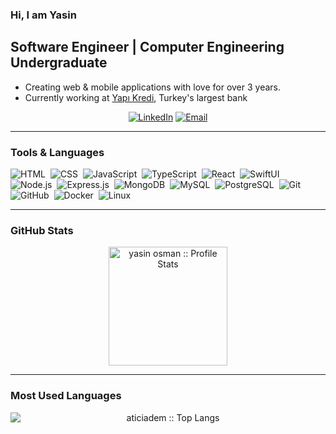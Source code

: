 ### Hi, I am Yasin

## Software Engineer | Computer Engineering Undergraduate

-   Creating web & mobile applications with love for over 3 years.
-   Currently working at  [Yapı Kredi](https://www.linkedin.com/company/yapikredi/), Turkey's largest bank


<p align="center">
<a href="https://www.linkedin.com/in/yasinosman/" target="_blank"><img alt="LinkedIn" src="https://img.shields.io/badge/LinkedIn-@yasinosman-blue?style=flat&logo=linkedin"></a>
<a href="mailto:yasinosman10@gmail.com"><img alt="Email" src="https://img.shields.io/badge/Gmail-yasinosman10@gmail.com-blue?style=flat&logo=gmail"></a>
</p>

---

### Tools & Languages

![HTML](https://img.shields.io/badge/-HTML-05122A?style=flat&logo=HTML5)&nbsp;
![CSS](https://img.shields.io/badge/-CSS-05122A?style=flat&logo=CSS3&logoColor=1572B6)&nbsp;
![JavaScript](https://img.shields.io/badge/-JavaScript-05122A?style=flat&logo=javascript)&nbsp;
![TypeScript](https://img.shields.io/badge/-TypeScript-05122A?style=flat&logo=typescript)&nbsp;
![React](https://img.shields.io/badge/-React-05122A?style=flat&logo=react)&nbsp;
![SwiftUI](https://img.shields.io/badge/-SwiftUI-05122A?style=flat&logo=swift)&nbsp;
![Node.js](https://img.shields.io/badge/-Node.js-05122A?style=flat&logo=node.js)&nbsp;
![Express.js](https://img.shields.io/badge/-Express.js-05122A?style=flat&logo=express)&nbsp;
![MongoDB](https://img.shields.io/badge/-MongoDB-05122A?style=flat&logo=mongodb)&nbsp;
![MySQL](https://img.shields.io/badge/-MySQL-05122A?style=flat&logo=mysql)&nbsp;
![PostgreSQL](https://img.shields.io/badge/-PostgreSQL-05122A?style=flat&logo=postgresql)&nbsp;
![Git](https://img.shields.io/badge/-Git-05122A?style=flat&logo=git)&nbsp;
![GitHub](https://img.shields.io/badge/-GitHub-05122A?style=flat&logo=github)&nbsp;
![Docker](https://img.shields.io/badge/-Docker-05122A?style=flat&logo=docker)&nbsp;
![Linux](https://img.shields.io/badge/-Linux-05122A?style=flat&logo=linux)&nbsp;

---

### GitHub Stats

<p align="center">
<img  src="https://github-readme-stats.vercel.app/api?username=yasinosman&show_icons=true" alt="yasin osman :: Profile Stats" style="height:190px; display:block;" />
</p>

---

### Most Used Languages

<p align="center">
<img  src="https://github-readme-stats.vercel.app/api/top-langs/?username=yasinosman&langs_count=10" alt="aticiadem :: Top Langs" style="display:block;" />
</p>
